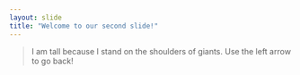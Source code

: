 ```yaml
---
layout: slide
title: "Welcome to our second slide!"
---
```

> I am tall because I stand on the shoulders of giants.
Use the left arrow to go back!
